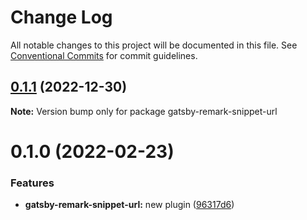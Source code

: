 # Change Log

All notable changes to this project will be documented in this file.
See [Conventional Commits](https://conventionalcommits.org) for commit guidelines.

## [0.1.1](https://github.com/adaltas/remark-gatsby-plugins/compare/gatsby-remark-snippet-url@0.1.0...gatsby-remark-snippet-url@0.1.1) (2022-12-30)

**Note:** Version bump only for package gatsby-remark-snippet-url





# 0.1.0 (2022-02-23)


### Features

* **gatsby-remark-snippet-url:** new plugin ([96317d6](https://github.com/adaltas/remark-gatsby-plugins/commit/96317d63d15b7d6dfd990ff6754feee1e22b680a))
